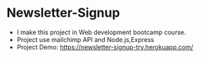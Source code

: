 # Newsletter-Signup
* I make this project in Web development bootcamp course.
* Project use mailchimp API and Node.js,Express
* Project Demo: https://newsletter-signup-try.herokuapp.com/
